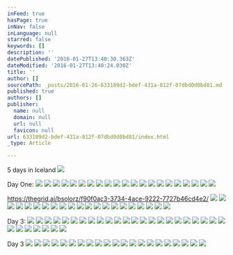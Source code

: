 ```yaml
---
inFeed: true
hasPage: true
inNav: false
inLanguage: null
starred: false
keywords: []
description: ''
datePublished: '2016-01-27T13:40:30.363Z'
dateModified: '2016-01-27T13:40:24.030Z'
title: ''
author: []
sourcePath: _posts/2016-01-26-633189d2-bdef-431a-812f-07dbd0d0bd81.md
published: true
authors: []
publisher:
  name: null
  domain: null
  url: null
  favicon: null
url: 633189d2-bdef-431a-812f-07dbd0d0bd81/index.html
_type: Article

---
```

5 days in Iceland
![](https://the-grid-user-content.s3-us-west-2.amazonaws.com/2c70078c-c0a1-4beb-8483-38a93cbe808f.jpg)

Day One:
![](https://the-grid-user-content.s3-us-west-2.amazonaws.com/cbd37b2d-9092-4d95-b8df-5909a38b641a.jpg)
![](https://the-grid-user-content.s3-us-west-2.amazonaws.com/77ba0af2-e172-481f-9cbc-d11bd396955a.JPG)
![](https://the-grid-user-content.s3-us-west-2.amazonaws.com/3542b8d5-c5a6-4993-a8ae-3eda76ea84c6.gif)
![](https://the-grid-user-content.s3-us-west-2.amazonaws.com/08a27515-b7d8-4e84-a523-fc161d978ee9.JPG)
![](https://the-grid-user-content.s3-us-west-2.amazonaws.com/a71dd390-7f14-467d-be3d-83c1dd21826c.jpg)
![](https://the-grid-user-content.s3-us-west-2.amazonaws.com/d8242a98-8624-4cef-8f37-f2819f6f7ca4.JPG)
![](https://the-grid-user-content.s3-us-west-2.amazonaws.com/45a65e36-f2c6-4742-a1f9-f460975efd2a.jpg)
![](https://the-grid-user-content.s3-us-west-2.amazonaws.com/83e7e096-d898-411e-b31d-a4b295c9403c.jpg)
![](https://the-grid-user-content.s3-us-west-2.amazonaws.com/85b72b6e-1ce0-4552-a25a-fc5d4ee43a5e.jpg)
![](https://the-grid-user-content.s3-us-west-2.amazonaws.com/3c0a10f2-73ba-49b6-87d4-76e7949f5e74.jpg)
![](https://the-grid-user-content.s3-us-west-2.amazonaws.com/e5dadf5d-6e29-43c0-85d4-317ef886d841.jpg)
![](https://the-grid-user-content.s3-us-west-2.amazonaws.com/dfb7f63a-26c1-4ce8-a866-4575bfbb7553.jpg)
![](https://the-grid-user-content.s3-us-west-2.amazonaws.com/84b01621-dbde-442b-bbf4-223a92a87eff.jpg)
![](https://the-grid-user-content.s3-us-west-2.amazonaws.com/412db28f-ada1-496e-aeac-4d52d6c6607c.jpg)
![](https://the-grid-user-content.s3-us-west-2.amazonaws.com/41da136d-14d0-405b-9f9a-f6b960b44798.jpg)
![](https://the-grid-user-content.s3-us-west-2.amazonaws.com/c5e15ca0-a283-4706-92d4-d4c708ba07a7.jpg)
![](https://the-grid-user-content.s3-us-west-2.amazonaws.com/9d0184f0-f2f8-401d-a4f8-8c5c56c1b7d1.jpg)
![](https://the-grid-user-content.s3-us-west-2.amazonaws.com/fdf62345-3bb9-41af-88f2-65a403b7db56.jpg)
![](https://the-grid-user-content.s3-us-west-2.amazonaws.com/11afa46b-b221-41fd-af3c-53d90fd0259e.jpg)
![](https://the-grid-user-content.s3-us-west-2.amazonaws.com/0bd00967-998b-4eb8-8680-6f8f3f7a9a64.jpg)
![](https://the-grid-user-content.s3-us-west-2.amazonaws.com/3383b0b4-6fbd-4c4a-90c1-9273d756a75c.jpg)

https://thegrid.ai/bsolorz/f90f0ac3-3734-4ace-9222-7727b46cd4e2/ ![](https://the-grid-user-content.s3-us-west-2.amazonaws.com/7f0e631c-0de6-4bdf-98e1-1300e6ce7e10.jpg)
![](https://the-grid-user-content.s3-us-west-2.amazonaws.com/50fded82-6f53-4e73-907b-3e1951edf315.jpg)
![](https://the-grid-user-content.s3-us-west-2.amazonaws.com/982d5c39-5e9c-4251-83ba-ba87e1a632ca.jpg)
![](https://the-grid-user-content.s3-us-west-2.amazonaws.com/b9f5bcd5-8ea2-4499-b70d-359b3ced1cad.jpg)
![](https://the-grid-user-content.s3-us-west-2.amazonaws.com/b6452bea-3d96-4bb5-bd5e-a7b684b04dee.jpg)
![](https://the-grid-user-content.s3-us-west-2.amazonaws.com/bb3da017-6d38-43a6-a8a9-51029ed3166b.jpg)
![](https://the-grid-user-content.s3-us-west-2.amazonaws.com/ecc7ae88-b7dd-413c-a058-2b072fa70644.gif)
![](https://the-grid-user-content.s3-us-west-2.amazonaws.com/46507205-4aae-4464-bf9b-0551463d6a17.jpg)
![](https://the-grid-user-content.s3-us-west-2.amazonaws.com/db58d15a-24c9-4619-b9ad-b6fb7ce083f5.jpg)
![](https://the-grid-user-content.s3-us-west-2.amazonaws.com/c3f3f771-57e1-4faf-8ff1-ae6913c6e919.jpg)
![](https://the-grid-user-content.s3-us-west-2.amazonaws.com/a60cfad0-9a49-4ff5-b971-1f297bf19b63.jpg)
![](https://the-grid-user-content.s3-us-west-2.amazonaws.com/479b88f6-44c8-4d8e-a4b4-13f9ece221d1.jpg)
![](https://the-grid-user-content.s3-us-west-2.amazonaws.com/fc6b689f-f284-45c4-8156-0d6a81450c08.jpg)
![](https://the-grid-user-content.s3-us-west-2.amazonaws.com/5613bf05-7de3-4987-908c-1a402be85073.jpg)
![](https://the-grid-user-content.s3-us-west-2.amazonaws.com/8a9ee1de-e592-4067-98f3-676242ea24f0.jpg)
![](https://the-grid-user-content.s3-us-west-2.amazonaws.com/b0ddf795-52a4-4025-8ec9-79220537d987.jpg)
![](https://the-grid-user-content.s3-us-west-2.amazonaws.com/31fdc4b3-5be1-4665-83a0-0fe9b84f7057.jpg)
![](https://the-grid-user-content.s3-us-west-2.amazonaws.com/f36ba48b-6730-4448-ba2e-5638aa1e7117.jpg)
![](https://the-grid-user-content.s3-us-west-2.amazonaws.com/bae7f060-c33a-4969-8f8b-c522f0428c1e.jpg)
![](https://the-grid-user-content.s3-us-west-2.amazonaws.com/03286868-d089-4fbf-993a-d2d147ec888a.jpg)
![](https://the-grid-user-content.s3-us-west-2.amazonaws.com/10e93ed7-295f-49c9-80f0-8a5612c8bd44.jpg)

Day 3:
![](https://the-grid-user-content.s3-us-west-2.amazonaws.com/fa719418-f065-4c85-9d2c-995e4e410799.JPG)
![](https://the-grid-user-content.s3-us-west-2.amazonaws.com/a98b9a1c-2062-44f1-b0b2-7c8844af2f4e.JPG)
![](https://the-grid-user-content.s3-us-west-2.amazonaws.com/72053767-9fef-416d-b171-520ab9d1a7a4.JPG)
![](https://the-grid-user-content.s3-us-west-2.amazonaws.com/f716af82-fe35-47c0-a6c8-245bb19ec2ad.JPG)
![](https://the-grid-user-content.s3-us-west-2.amazonaws.com/1d1b87e4-02dc-43a0-b384-5a56040ee29b.jpg)
![](https://the-grid-user-content.s3-us-west-2.amazonaws.com/8c1fe2b8-cafb-473e-bbee-997b20d78b31.JPG)
![](https://the-grid-user-content.s3-us-west-2.amazonaws.com/e5415200-7f96-49b0-8622-b5828e92c9dd.jpg)
![](https://the-grid-user-content.s3-us-west-2.amazonaws.com/ee4d4f42-d687-450f-98ab-f03ab3173b9a.JPG)
![](https://the-grid-user-content.s3-us-west-2.amazonaws.com/9d1313b9-19a9-4348-837c-024c71d9c0b3.jpg)
![](https://the-grid-user-content.s3-us-west-2.amazonaws.com/17dd2079-ac35-4012-bd4d-486b9a128e19.JPG)
![](https://the-grid-user-content.s3-us-west-2.amazonaws.com/01b224bf-9f2d-4dc3-a4aa-90b8259a6118.gif)
![](https://the-grid-user-content.s3-us-west-2.amazonaws.com/168abd9d-54d5-49dc-832e-c0fa0a9c6a1a.jpg)
![](https://the-grid-user-content.s3-us-west-2.amazonaws.com/03f72f1c-abd0-4147-89f8-21bd42af711e.jpg)
![](https://the-grid-user-content.s3-us-west-2.amazonaws.com/14304ae6-c204-4702-a1ae-f7ca73935f90.JPG)
![](https://the-grid-user-content.s3-us-west-2.amazonaws.com/a250a13a-0a49-49d9-aa08-ea1fef0a63a7.JPG)
![](https://the-grid-user-content.s3-us-west-2.amazonaws.com/5f30d156-2792-4a87-a565-bfff836d25be.JPG)
![](https://the-grid-user-content.s3-us-west-2.amazonaws.com/8f53f0a3-aa7b-4ae7-a29e-73aecdfe7d2f.JPG)
![](https://the-grid-user-content.s3-us-west-2.amazonaws.com/fbdb1e69-a164-4dbc-bb36-761755ffaad2.JPG)
![](https://the-grid-user-content.s3-us-west-2.amazonaws.com/e643605d-a142-43fb-8988-90394d4c4e33.JPG)
![](https://the-grid-user-content.s3-us-west-2.amazonaws.com/2ac8a252-734d-4ae1-866e-e15a183044a5.JPG)
![](https://the-grid-user-content.s3-us-west-2.amazonaws.com/7010f102-dd78-46e3-95eb-5d4af83f4aae.JPG)
![](https://the-grid-user-content.s3-us-west-2.amazonaws.com/9dee5dba-2dfa-4df4-a6e4-1f268a7ac678.jpg)
![](https://the-grid-user-content.s3-us-west-2.amazonaws.com/fe4318a7-a97f-4fcc-9b80-710cd52224a9.jpg)
![](https://the-grid-user-content.s3-us-west-2.amazonaws.com/21407ec8-6fe1-4802-98f5-8b545ee446da.jpg)
![](https://the-grid-user-content.s3-us-west-2.amazonaws.com/d3f1151d-a4c4-4c10-83f1-157737a6796d.jpg)
![](https://the-grid-user-content.s3-us-west-2.amazonaws.com/b52a6460-412e-4ddd-9011-c171185e13ba.jpg)
![](https://the-grid-user-content.s3-us-west-2.amazonaws.com/276ad457-4edf-42c8-bdbf-9502bee275e4.jpg)
![](https://the-grid-user-content.s3-us-west-2.amazonaws.com/fc4b846e-a396-4e51-b725-5eee410e977c.jpg)
![](https://the-grid-user-content.s3-us-west-2.amazonaws.com/1ea0e144-0a61-49fc-884b-b56b39d60721.jpg)
![](https://the-grid-user-content.s3-us-west-2.amazonaws.com/577aaab6-146d-4d48-850f-aab790797eed.jpg)

Day 3
![](https://the-grid-user-content.s3-us-west-2.amazonaws.com/a73c33c1-3abd-4a8b-ba63-f633d9dc62b9.jpg)
![](https://the-grid-user-content.s3-us-west-2.amazonaws.com/f1711bb1-20d4-42ab-8c45-e119bdb8b5ef.jpg)
![](https://the-grid-user-content.s3-us-west-2.amazonaws.com/cc51b1d5-2d03-446d-86ab-adfa7fc24d51.jpg)
![](https://the-grid-user-content.s3-us-west-2.amazonaws.com/283db72e-56f3-43e0-8c8a-c43eb463a1f1.jpg)
![](https://the-grid-user-content.s3-us-west-2.amazonaws.com/06016e04-2dc5-4221-b667-e65c4c56ea3b.JPG)
![](https://the-grid-user-content.s3-us-west-2.amazonaws.com/d3a740ab-5037-4e12-b586-ff2791cdf538.jpg)
![](https://the-grid-user-content.s3-us-west-2.amazonaws.com/655307fe-682d-4f5e-9750-fbbb361d318f.jpg)
![](https://the-grid-user-content.s3-us-west-2.amazonaws.com/b167d081-67b6-4609-83e1-bd54caee7c5c.gif)
![](https://the-grid-user-content.s3-us-west-2.amazonaws.com/710dd7da-62a9-477b-8943-a6a23de8a979.jpg)
![](https://the-grid-user-content.s3-us-west-2.amazonaws.com/33c5508c-3657-4e5d-9fc0-b943275da3e9.jpg)
![](https://the-grid-user-content.s3-us-west-2.amazonaws.com/df25bfa5-8a75-441b-b7f9-3a9e3f5a1782.jpg)
![](https://the-grid-user-content.s3-us-west-2.amazonaws.com/77706459-1685-476d-a098-0d24d633b705.jpg)
![](https://the-grid-user-content.s3-us-west-2.amazonaws.com/897ae789-ce1a-4469-9c89-514c25536478.jpg)
![](https://the-grid-user-content.s3-us-west-2.amazonaws.com/ca304a90-f9b1-4cda-9313-3ef0edb20522.JPG)
![](https://the-grid-user-content.s3-us-west-2.amazonaws.com/debdc773-25c2-46bf-b752-81487476f935.JPG)
![](https://the-grid-user-content.s3-us-west-2.amazonaws.com/d53e5179-0c4e-441b-ae58-45d90976ae00.JPG)
![](https://the-grid-user-content.s3-us-west-2.amazonaws.com/065d7bec-b40d-4bbe-adbb-0343f8034827.jpg)
![](https://the-grid-user-content.s3-us-west-2.amazonaws.com/48732226-09f2-4201-b631-5ee166e0b120.JPG)
![](https://the-grid-user-content.s3-us-west-2.amazonaws.com/7fb3e3c6-3156-4516-a918-edaa47729c2a.jpg)
![](https://the-grid-user-content.s3-us-west-2.amazonaws.com/e6dd4be8-4552-4dba-9489-4a63495a0d9c.jpg)
![](https://the-grid-user-content.s3-us-west-2.amazonaws.com/3a075c65-4b62-435f-832c-c67b8c9d4ad7.jpg)
